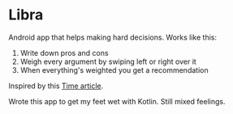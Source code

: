 Libra
=====

Android app that helps making hard decisions. Works like this:

1. Write down pros and cons
2. Weigh every argument by swiping left or right over it
3. When everything's weighted you get a recommendation

Inspired by this [Time article][time-article].

Wrote this app to get my feet wet with Kotlin. Still mixed feelings.

[time-article]: http://time.com/3772262/billionaire-trick-for-decisions/
